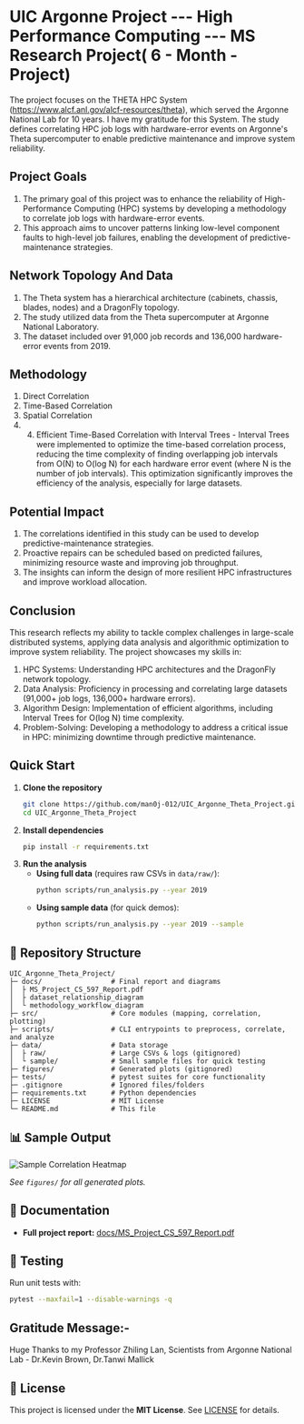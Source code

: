 # UIC Argonne Project --- High Performance Computing --- MS Research Project( 6 - Month - Project)

The project focuses on the THETA HPC System (https://www.alcf.anl.gov/alcf-resources/theta), which served the Argonne National Lab for 10 years. I have my gratitude for this System. The study defines correlating HPC job logs with hardware-error events on Argonne's Theta supercomputer to enable predictive maintenance and improve system reliability.

## Project Goals
1. The primary goal of this project was to enhance the reliability of High-Performance Computing (HPC) systems by developing a methodology to correlate job logs with hardware-error events.
2. This approach aims to uncover patterns linking low-level component faults to high-level job failures, enabling the development of predictive-maintenance strategies.

## Network Topology And Data
1. The Theta system has a hierarchical architecture (cabinets, chassis, blades, nodes) and a DragonFly topology.
2. The study utilized data from the Theta supercomputer at Argonne National Laboratory.
3. The dataset included over 91,000 job records and 136,000 hardware-error events from 2019.

## Methodology 
1. Direct Correlation
2. Time-Based Correlation
3. Spatial Correlation
4. 4. Efficient Time-Based Correlation with Interval Trees - Interval Trees were implemented to optimize the time-based correlation process, reducing the time complexity of finding overlapping job intervals from O(N) to O(log N) for each hardware error event (where N is the number of job intervals). This optimization significantly improves the efficiency of the analysis, especially for large datasets.

## Potential Impact
1. The correlations identified in this study can be used to develop predictive-maintenance strategies.
2. Proactive repairs can be scheduled based on predicted failures, minimizing resource waste and improving job throughput.
3. The insights can inform the design of more resilient HPC infrastructures and improve workload allocation.

## Conclusion

This research reflects my ability to tackle complex challenges in large-scale distributed systems, applying data analysis and algorithmic optimization to improve system reliability. 
The project showcases my skills in:
1. HPC Systems: Understanding HPC architectures and the DragonFly network topology.
2. Data Analysis: Proficiency in processing and correlating large datasets (91,000+ job logs, 136,000+ hardware errors).
3. Algorithm Design: Implementation of efficient algorithms, including Interval Trees for O(log N) time complexity.
4. Problem-Solving: Developing a methodology to address a critical issue in HPC: minimizing downtime through predictive maintenance.


##  Quick Start

1. **Clone the repository**
   ```bash
   git clone https://github.com/man0j-012/UIC_Argonne_Theta_Project.git
   cd UIC_Argonne_Theta_Project
   ```
2. **Install dependencies**
   ```bash
   pip install -r requirements.txt
   ```
3. **Run the analysis**
   - **Using full data** (requires raw CSVs in `data/raw/`):
     ```bash
     python scripts/run_analysis.py --year 2019
     ```
   - **Using sample data** (for quick demos):
     ```bash
     python scripts/run_analysis.py --year 2019 --sample
     ```

## 📁 Repository Structure

```
UIC_Argonne_Theta_Project/
├─ docs/                 # Final report and diagrams
│  ├ MS_Project_CS_597_Report.pdf
│  ├ dataset_relationship_diagram
│  └ methodology_workflow_diagram
├─ src/                  # Core modules (mapping, correlation, plotting)
├─ scripts/              # CLI entrypoints to preprocess, correlate, and analyze
├─ data/                 # Data storage
│  ├ raw/                # Large CSVs & logs (gitignored)
│  └ sample/             # Small sample files for quick testing
├─ figures/              # Generated plots (gitignored)
├─ tests/                # pytest suites for core functionality
├─ .gitignore            # Ignored files/folders
├─ requirements.txt      # Python dependencies
├─ LICENSE               # MIT License
└─ README.md             # This file
```

## 📊 Sample Output

![Sample Correlation Heatmap](figures/failure_to_error_ratio_heatmap.png)

*See `figures/` for all generated plots.*

## 📄 Documentation

- **Full project report:** [docs/MS_Project_CS_597_Report.pdf](docs/MS_Project_CS_597_Report.pdf)

## 🧪 Testing

Run unit tests with:
```bash
pytest --maxfail=1 --disable-warnings -q
```

## Gratitude Message:- 
Huge Thanks to my Professor Zhiling Lan, Scientists from Argonne National Lab - Dr.Kevin Brown, Dr.Tanwi Mallick

## 📄 License

This project is licensed under the **MIT License**. See [LICENSE](LICENSE) for details.

